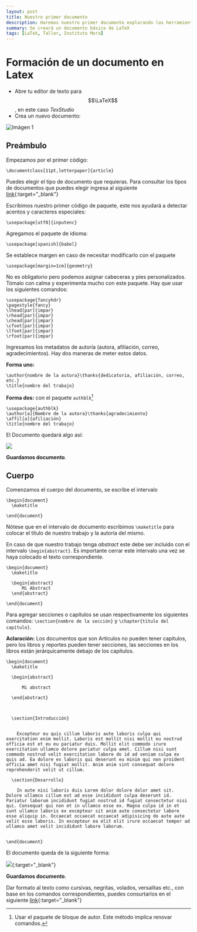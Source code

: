 ```yaml
---
layout: post
title: Nuestro primer documento
description: Haremos nuestro primer documento explorando las herramientas básicas de LaTeX que podemos utilizar
summary: Se creará un documento básico de LaTeX
tags: [LaTeX, Taller, Instituto Mora]
---
```


# Formación de un documento en Latex

* Abre tu editor de texto para $$\LaTeX$$, en este caso *TexStudio*
* Crea un nuevo documento:

![Imágen 1](https://i.imgur.com/F0L6JER.png)

## Preámbulo

Empezamos por el primer código:

```
\documentclass[11pt,letterpaper]{article}
```

Puedes elegir el tipo de documento que requieras. Para consultar los tipos de documentos que puedes elegir ingresa al siguiente [link](#){:target="\_blank"}

Escribimos nuestro primer código de paquete, este nos ayudará a detectar acentos y caracteres especiales:

```
\usepackage[utf8]{inputenc}
```

Agregamos el paquete de idioma:

```
\usepackage[spanish]{babel}
```

Se establece margen en caso de necesitar modificarlo con el paquete

```
\usepackage[margin=1cm]{geometry}
```

No es obligatorio pero podemos asignar cabeceras y pies personalizados. Tómalo con calma y experimenta mucho con este paquete. Hay que usar los siguientes comandos:

```
\usepackage{fancyhdr}
\pagestyle{fancy}
\lhead[par]{impar}
\rhead[par]{impar}
\chead[par]{impar}
\cfoot[par]{impar}
\lfoot[par]{impar}
\rfoot[par]{impar}
```

Ingresamos los metadatos de autoría (autora, afiliación, correo, agradecimientos). Hay dos maneras de meter estos datos.

**Forma uno:**

```
\author{nombre de la autora}\thanks{dedicatoria, afiliación, correo, etc.}
\title{nombre del trabajo}
```

**Forma dos:** con el paquete `authblk`[^1]
```
\usepackage{authblk}
\author[a]{Nombre de la autora}\thanks{agradecimiento}
\affil[a]{afiliación}
\title{nombre del trabajo}
```

El Documento quedará algo así:

![](https://i.imgur.com/zhzTrZi.png)

**Guardamos documento**.

## Cuerpo

Comenzamos el cuerpo del documento, se escribe el intervalo

```
\begin{document}
  \maketitle

\end{document}
```

Nótese que en el intervalo de documento escribimos `\maketitle` para colocar el título de nuestro trabajo y la autoría del mismo.

En caso de que nuestro trabajo tenga *abstract* este debe ser incluido con el intervalo `\begin{abstract}`. Es importante cerrar este intervalo una vez se haya colocado el texto correspondiente.

```
\begin{document}
  \maketitle

  \begin{abstract}
      Mi Abstract
  \end{abstract}

\end{document}
```

Para agregar secciones o capítulos se usan respectivamente los siguientes comandos: `\section{nombre de la sección}` y `\chapter{título del capítulo}`.

**Aclaración:** Los documentos que son Artículos no pueden tener capítulos, pero los libros y reportes pueden tener secciones, las secciones en los libros están jerárquicamente debajo de los capítulos.

```
\begin{document}
  \maketitle

  \begin{abstract}

      Mi abstract

  \end{abstract}



  \section{Introducción}


    Excepteur eu quis cillum laboris aute laboris culpa qui exercitation enim mollit. Laboris est mollit nisi mollit eu nostrud officia est et eu eu pariatur duis. Mollit elit commodo irure exercitation ullamco dolore pariatur culpa amet. Cillum nisi sunt commodo nostrud velit exercitation labore do id ad veniam culpa ex quis ad. Ea dolore ex laboris qui deserunt eu minim qui non proident officia amet nisi fugiat mollit. Anim anim sint consequat dolore reprehenderit velit ut cillum.

  \section{Desarrollo}

    In aute nisi laboris duis Lorem dolor dolore dolor amet sit. Dolore ullamco cillum est ad esse incididunt culpa deserunt id. Pariatur laborum incididunt fugiat nostrud id fugiat consectetur nisi qui. Consequat qui non et in ullamco esse ex. Magna culpa id in et sunt ullamco laboris ex excepteur sit anim aute consectetur labore esse aliquip in. Occaecat occaecat occaecat adipisicing do aute aute velit esse laboris. In excepteur ea elit elit irure occaecat tempor ad ullamco amet velit incididunt labore laborum.


\end{document}
```

El documento queda de la siguiente forma:

![](https://i.imgur.com/rmoK8Q8.png){:target="\_blank"}


**Guardamos documento**.

Dar formato al texto como cursivas, negritas, volados, versalitas etc., con base en los comandos correspondientes, puedes consurtarlos en el siguiente [link](#){:target="\_blank"}


  [^1]: Usar el paquete de bloque de autor. Este método implica renovar comandos.
